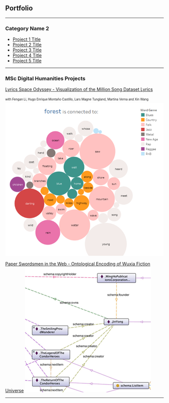 ## Portfolio

---

### Category Name 2

- [Project 1 Title](http://example.com/)
- [Project 2 Title](http://example.com/)
- [Project 3 Title](http://example.com/)
- [Project 4 Title](http://example.com/)
- [Project 5 Title](http://example.com/)

---

### MSc Digital Humanities Projects 

[Lyrics Space Odyssey - Visualization of the Million Song Dataset Lyrics](/project/lyrics-space-odyssey)

<sub><sup>with Fengan Li, Hugo Enrique Montaño Castillo, Lars Magne Tungland, Martina Verna and Xin Wang</sup></sub>
<img src="project/lyrics-space-odyssey/cover.png?raw=true"/>

[Paper Swordsmen in the Web - Ontological Encoding of Wuxia Fiction Universe](/project/paper-swordsmen-in-the-web)
<img src="project/paper-swordsmen-in-the-web/cover.png?raw=true"/>

---

